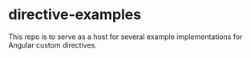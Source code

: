 # directive-examples

This repo is to serve as a host for several example implementations for Angular custom directives.
